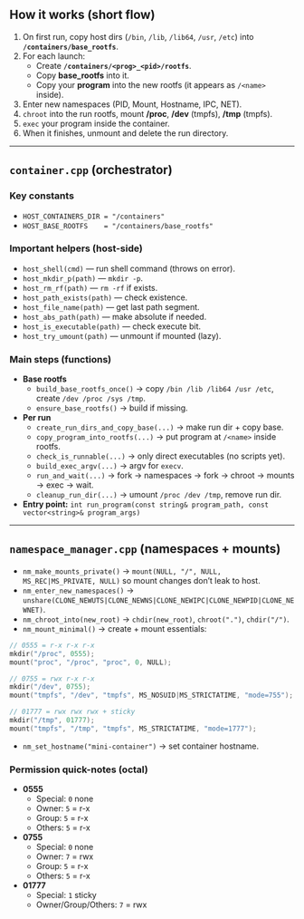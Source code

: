 ## How it works (short flow)

1. On first run, copy host dirs (`/bin`, `/lib`, `/lib64`, `/usr`, `/etc`) into **`/containers/base_rootfs`**.
2. For each launch:
   - Create **`/containers/<prog>_<pid>/rootfs`**.
   - Copy **base_rootfs** into it.
   - Copy your **program** into the new rootfs (it appears as `/<name>` inside).
3. Enter new namespaces (PID, Mount, Hostname, IPC, NET).
4. `chroot` into the run rootfs, mount **/proc**, **/dev** (tmpfs), **/tmp** (tmpfs).
5. `exec` your program inside the container.
6. When it finishes, unmount and delete the run directory.

---

## `container.cpp` (orchestrator)

### Key constants
- `HOST_CONTAINERS_DIR = "/containers"`
- `HOST_BASE_ROOTFS    = "/containers/base_rootfs"`

### Important helpers (host-side)
- `host_shell(cmd)` — run shell command (throws on error).
- `host_mkdir_p(path)` — `mkdir -p`.
- `host_rm_rf(path)` — `rm -rf` if exists.
- `host_path_exists(path)` — check existence.
- `host_file_name(path)` — get last path segment.
- `host_abs_path(path)` — make absolute if needed.
- `host_is_executable(path)` — check execute bit.
- `host_try_umount(path)` — unmount if mounted (lazy).

### Main steps (functions)
- **Base rootfs**
  - `build_base_rootfs_once()` → copy `/bin /lib /lib64 /usr /etc`, create `/dev /proc /sys /tmp`.
  - `ensure_base_rootfs()` → build if missing.
- **Per run**
  - `create_run_dirs_and_copy_base(...)` → make run dir + copy base.
  - `copy_program_into_rootfs(...)` → put program at `/<name>` inside rootfs.
  - `check_is_runnable(...)` → only direct executables (no scripts yet).
  - `build_exec_argv(...)` → argv for `execv`.
  - `run_and_wait(...)` → fork → namespaces → fork → chroot → mounts → exec → wait.
  - `cleanup_run_dir(...)` → umount `/proc /dev /tmp`, remove run dir.
- **Entry point:** `int run_program(const string& program_path, const vector<string>& program_args)`

---

## `namespace_manager.cpp` (namespaces + mounts)

- `nm_make_mounts_private()` → `mount(NULL, "/", NULL, MS_REC|MS_PRIVATE, NULL)` so mount changes don’t leak to host.
- `nm_enter_new_namespaces()` → `unshare(CLONE_NEWUTS|CLONE_NEWNS|CLONE_NEWIPC|CLONE_NEWPID|CLONE_NEWNET)`.
- `nm_chroot_into(new_root)` → `chdir(new_root)`, `chroot(".")`, `chdir("/")`.
- `nm_mount_minimal()` → create + mount essentials:

```c
// 0555 = r-x r-x r-x
mkdir("/proc", 0555);
mount("proc", "/proc", "proc", 0, NULL);

// 0755 = rwx r-x r-x
mkdir("/dev", 0755);
mount("tmpfs", "/dev", "tmpfs", MS_NOSUID|MS_STRICTATIME, "mode=755");

// 01777 = rwx rwx rwx + sticky
mkdir("/tmp", 01777);
mount("tmpfs", "/tmp", "tmpfs", MS_STRICTATIME, "mode=1777");
```

- `nm_set_hostname("mini-container")` → set container hostname.

### Permission quick-notes (octal)
- **0555**
  - Special: `0` none
  - Owner: `5` = r-x
  - Group: `5` = r-x
  - Others: `5` = r-x
- **0755**
  - Special: `0` none
  - Owner: `7` = rwx
  - Group: `5` = r-x
  - Others: `5` = r-x
- **01777**
  - Special: `1` sticky
  - Owner/Group/Others: `7` = rwx
